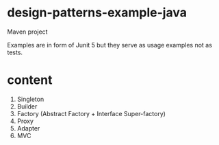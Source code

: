# design-patterns-example-java
Maven project

Examples are in form of Junit 5 but they serve as usage examples not as tests.



# content
1. Singleton
2. Builder
3. Factory (Abstract Factory + Interface Super-factory)
4. Proxy
5. Adapter
6. MVC

